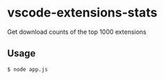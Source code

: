# vscode-extensions-stats

Get download counts of the top 1000 extensions

## Usage

```sh
$ node app.js
```
